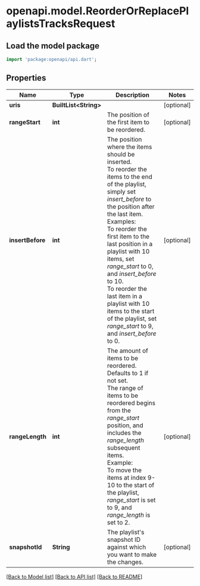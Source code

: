 # openapi.model.ReorderOrReplacePlaylistsTracksRequest

## Load the model package
```dart
import 'package:openapi/api.dart';
```

## Properties
Name | Type | Description | Notes
------------ | ------------- | ------------- | -------------
**uris** | **BuiltList&lt;String&gt;** |  | [optional] 
**rangeStart** | **int** | The position of the first item to be reordered.  | [optional] 
**insertBefore** | **int** | The position where the items should be inserted.<br/>To reorder the items to the end of the playlist, simply set _insert_before_ to the position after the last item.<br/>Examples:<br/>To reorder the first item to the last position in a playlist with 10 items, set _range_start_ to 0, and _insert_before_ to 10.<br/>To reorder the last item in a playlist with 10 items to the start of the playlist, set _range_start_ to 9, and _insert_before_ to 0.  | [optional] 
**rangeLength** | **int** | The amount of items to be reordered. Defaults to 1 if not set.<br/>The range of items to be reordered begins from the _range_start_ position, and includes the _range_length_ subsequent items.<br/>Example:<br/>To move the items at index 9-10 to the start of the playlist, _range_start_ is set to 9, and _range_length_ is set to 2.  | [optional] 
**snapshotId** | **String** | The playlist's snapshot ID against which you want to make the changes.  | [optional] 

[[Back to Model list]](../README.md#documentation-for-models) [[Back to API list]](../README.md#documentation-for-api-endpoints) [[Back to README]](../README.md)


